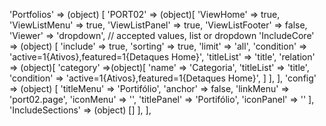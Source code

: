 <!-- IDEAL CONFIGURATION FOR THE MODEL -->

'Portfolios' => (object) [
    'PORT02' => (object)[
        'ViewHome' => true,
        'ViewListMenu' => true,
        'ViewListPanel' => true,
        'ViewListFooter' => false,
        'Viewer' => 'dropdown', // accepted values, list or dropdown
        'IncludeCore' => (object) [
            'include' => true,
            'sorting' => true,
            'limit' => 'all',
            'condition' => 'active=1{Ativos},featured=1{Detaques Home}',
            'titleList' => 'title',
            'relation' => (object)[
                'category' =>(object)[
                    'name' => 'Categoria',
                    'titleList' => 'title',
                    'condition' => 'active=1{Ativos},featured=1{Detaques Home}',
                ]
            ],
        ],
        'config' => (object) [
            'titleMenu' => 'Portifólio',
            'anchor' =>  false,
            'linkMenu' => 'port02.page',
            'iconMenu' => '',
            'titlePanel' => 'Portifólio',
            'iconPanel' => ''
        ],
        'IncludeSections' => (object) []
    ],
],
